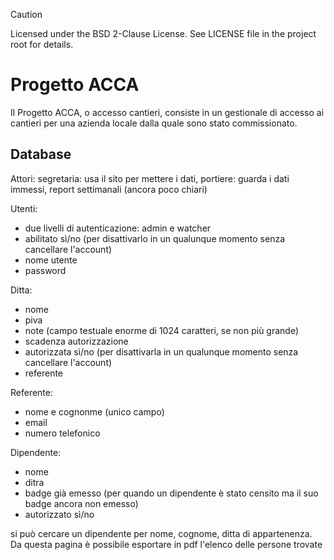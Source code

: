 > [!CAUTION]
> Licensed under the BSD 2-Clause License. See LICENSE file in the project root for details.

# Progetto ACCA
Il Progetto ACCA, o accesso cantieri, consiste in un gestionale di accesso ai cantieri per una azienda locale dalla quale sono stato commissionato.

## Database

Attori: segretaria: usa il sito per mettere i dati, portiere: guarda i dati immessi, report settimanali (ancora poco chiari)


Utenti:
- due livelli di autenticazione: admin e watcher
- abilitato sì/no (per disattivarlo in un qualunque momento senza cancellare l'account)
- nome utente
- password

Ditta:
- nome
- piva
- note (campo testuale enorme di 1024 caratteri, se non più grande)
- scadenza autorizzazione
- autorizzata sì/no (per disattivarla in un qualunque momento senza cancellare l'account)
- referente

Referente:
- nome e cognonme (unico campo)
- email
- numero telefonico

Dipendente:
- nome
- ditra
- badge già emesso (per quando un dipendente è stato censito ma il suo badge ancora non emesso)
- autorizzato sì/no

si può cercare un dipendente per nome, cognome, ditta di appartenenza. Da questa pagina è possibile esportare in pdf l'elenco delle persone trovate
